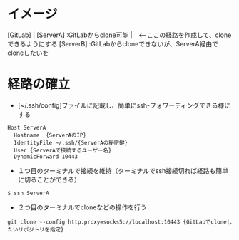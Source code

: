 # イメージ
[GitLab] 
    |
[ServerA] :GitLabからclone可能
    |　<--ここの経路を作成して、cloneできるようにする
[ServerB] :GitLabからcloneできないが、ServerA経由でcloneしたいを


# 経路の確立
- [~/.ssh/config]ファイルに記載し、簡単にssh-フォワーディングできる様にする
```
Host ServerA
  Hostname  {ServerAのIP}
  IdentityFile ~/.ssh/{ServerAの秘密鍵}
  User {ServerAで接続するユーザー名}
  DynamicForward 10443
```

- １つ目のターミナルで接続を維持（ターミナルでssh接続切れば経路も簡単に切ることができる）
```
$ ssh ServerA
```

- ２つ目のターミナルでcloneなどの操作を行う
```
git clone --config http.proxy=socks5://localhost:10443 {GitLabでcloneしたいリポジトリを指定}
``` 

